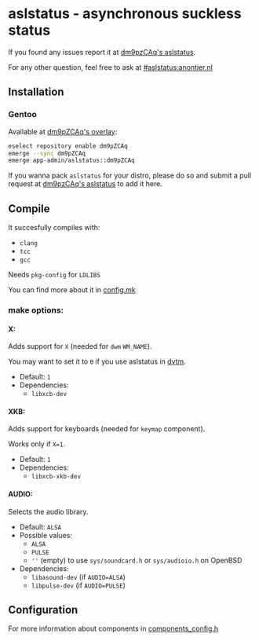 # aslstatus - asynchronous suckless status
If you found any issues report it at
[dm9pzCAq's aslstatus](https://notabug.org/dm9pZCAq/aslstatus).

For any other question, feel free to ask at
[#aslstatus:anontier.nl](https://matrix.to/#/#aslstatus:anontier.nl)

## Installation
### Gentoo
Available at [dm9pZCAq's overlay](https://notabug.org/dm9pZCAq/dm9pZCAq-overlay):

```sh
eselect repository enable dm9pZCAq
emerge --sync dm9pZCAq
emerge app-admin/aslstatus::dm9pZCAq
```

If you wanna pack `aslstatus` for your distro, please do so and submit a pull
request at [dm9pzCAq's aslstatus](https://notabug.org/dm9pZCAq/aslstatus) to
add it here.

## Compile
It succesfully compiles with:

* `clang`
* `tcc`
* `gcc`

Needs `pkg-config` for `LDLIBS`

You can find more about it in [config.mk](config.mk)

### make options:
#### X:
Adds support for `X` (needed for `dwm` `WM_NAME`).

You may want to set it to `0` if you use aslstatus in
[dvtm](https://www.brain-dump.org/projects/dvtm/).

* Default: `1`
* Dependencies:
  * `libxcb-dev`

#### XKB:
Adds support for keyboards (needed for `keymap` component).

Works only if `X=1`.

* Default: `1`
* Dependencies:
  * `libxcb-xkb-dev`

#### AUDIO:
Selects the audio library.

* Default: `ALSA`
* Possible values:
  * `ALSA`
  * `PULSE`
  * `''` (empty) to use `sys/soundcard.h` or `sys/audioio.h` on OpenBSD
* Dependencies:
  * `libasound-dev` (if `AUDIO=ALSA`)
  * `libpulse-dev` (if `AUDIO=PULSE`)

## Configuration
For more information about components in [components_config.h](components_config.h)
